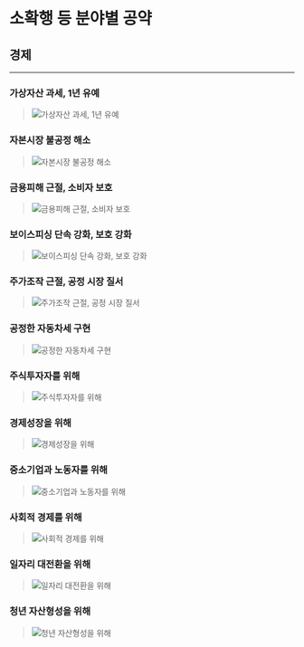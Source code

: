 # 소확행 등 분야별 공약

## 경제
---

### 가상자산 과세, 1년 유예
> ![가상자산 과세, 1년 유예](004_002_001.jpg)

### 자본시장 불공정 해소
> ![자본시장 불공정 해소](004_002_002.jpg)

### 금용피해 근절, 소비자 보호
> ![금용피해 근절, 소비자 보호](004_002_003.jpg)

### 보이스피싱 단속 강화, 보호 강화
> ![보이스피싱 단속 강화, 보호 강화](004_002_004.jpg)

### 주가조작 근절, 공정 시장 질서
> ![주가조작 근절, 공정 시장 질서](004_002_005.jpg)

### 공정한 자동차세 구현
> ![공정한 자동차세 구현](004_002_006.png)

### 주식투자자를 위해
> ![주식투자자를 위해](004_002_007.png)

### 경제성장을 위해
> ![경제성장을 위해](004_002_008.png)

### 중소기업과 노동자를 위해
> ![중소기업과 노동자를 위해](004_002_009.png)

### 사회적 경제를 위해
> ![사회적 경제를 위해](004_002_010.png)

### 일자리 대전환을 위해
> ![일자리 대전환을 위해](004_002_011.png)

### 청년 자산형성을 위해
> ![청년 자산형성을 위해](004_002_012.png)